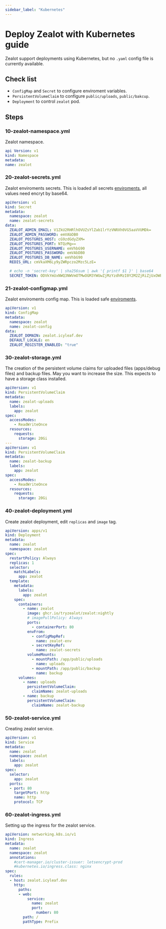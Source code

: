 ```yaml
---
sidebar_label: "Kubernetes"
---
```


# Deploy Zealot with Kubernetes guide

Zealot support deployments using Kubernetes, but no `.yaml` config file is currently available.

## Check list

- `ConfigMap` and `Secret` to configure enviroment variables.
- `PersistentVolumeClaim` to configure `public/uploads`, `public/bakcup`.
- `Deployment` to control `zealot` pod.

## Steps

### 10-zealot-namespace.yml

Zealot namespace.

```yaml title="10-zealot-namespace.yml"
api Version: v1
kind: Namespace
metadata:
name: zealot
```

### 20-zealot-secrets.yml

Zealot enviroments secrets. This is loaded all secrets [enviroments](/docs/self-hosted/configuration/environment-variables), all values need encryt by base64.

```yaml title="20-zealot-secrets.yml"
apiVersion: v1
kind: Secret
metadata:
  namespace: zealot
  name: zealot-secrets
data:
  ZEALOT_ADMIN_EMAIL: V1ZkU2RHRlhOVUZsYlZab1lrYzVNRXh0VG5aaVVUMDk=
  ZEALOT_ADMIN_PASSWORD: emVAbDB0
  ZEALOT_POSTGRES_HOST: cG9zdGdyZXM=
  ZEALOT_POSTGRES_PORT: NTQzMg==
  ZEALOT_POSTGRES_USERNAME: emVhbG90
  ZEALOT_POSTGRES_PASSWORD: emVAbDB0
  ZEALOT_POSTGRES_DB_NAME: emVhbG90
  REDIS_URL: cmVkaXM6Ly9yZWRpczo2Mzc5LzE=

  # echo -n 'secret-key' | sha256sum | awk '{ printf $1 }' | base64
  SECRET_TOKEN: ODVkYmUxNWQ3NWVmOTMwOGM3YWUwZjMzYzdhMzI0Y2M2ZjRiZjUxOWEyZWQyZjMwMjdiZDMzYzE0MGE0ZjlhYQ==
```

### 21-zealot-configmap.yml

Zealot enviroments config map. This is loaded safe [enviroments](/docs/self-hosted/configuration/environment-variables).

```yaml title="21-zealot-configmap.yml"
apiVersion: v1
kind: ConfigMap
metadata:
  namespace: zealot
  name: zealot-config
data:
  ZEALOT_DOMAIN: zealot.icyleaf.dev
  DEFAULT_LOCALE: en
  ZEALOT_REGISTER_ENABLED: "true"
```

### 30-zealot-storage.yml

The creation of the persistent volume claims for uploaded files (apps/debug files) and backup files. May you want to increase the size. This expects to have a storage class installed.

```yaml title="30-zealot-storage.yml"
apiVersion: v1
kind: PersistentVolumeClaim
metadata:
  name: zealot-uploads
  labels:
    app: zealot
spec:
  accessModes:
    - ReadWriteOnce
  resources:
    requests:
      storage: 20Gi
---
apiVersion: v1
kind: PersistentVolumeClaim
metadata:
  name: zealot-backup
  labels:
    app: zealot
spec:
  accessModes:
    - ReadWriteOnce
  resources:
    requests:
      storage: 20Gi
```

### 40-zealot-deployment.yml

Create zealot deployment, edit `replicas` and `image` tag.

```yaml title="40-zealot-deployment.yml"
apiVersion: apps/v1
kind: Deployment
metadata:
  name: zealot
  namespace: zealot
spec:
  restartPolicy: Always
  replicas: 1
  selector:
    matchLabels:
      app: zealot
  template:
    metadata:
      labels:
        app: zealot
    spec:
      containers:
        - name: zealot
          image: ghcr.io/tryzealot/zealot:nightly
          # imagePullPolicy: Always
          ports:
            - containerPort: 80
          envFrom:
            - configMapRef:
              name: zealot-env
            - secretKeyRef:
              name: zealot-secrets
          volumeMounts:
            - mountPath: /app/public/uploads
              name: uploads
            - mountPath: /app/public/backup
              name: backup
      volumes:
        - name: uploads
          persistentVolumeClaim:
            claimName: zealot-uploads
        - name: backup
          persistentVolumeClaim:
            claimName: zealot-backup
```

### 50-zealot-service.yml

Creating zealot service.

```yaml title="50-zealot-service.yml"
apiVersion: v1
kind: Service
metadata:
  name: zealot
  namespace: zealot
  labels:
    app: zealot
spec:
  selector:
    app: zealot
  ports:
  - port: 80
    targetPort: http
    name: http
    protocol: TCP
```

### 60-zealot-ingress.yml

Setting up the ingress for the zealot service.

```yaml title="50-zealot-ingress.yml"
apiVersion: networking.k8s.io/v1
kind: Ingress
metadata:
  name: zealot
  namespace: zealot
  annotations:
    #cert-manager.io/cluster-issuer: letsencrypt-prod
    #kubernetes.io/ingress.class: nginx
spec:
  rules:
  - host: zealot.icyleaf.dev
    http:
      paths:
      - web:
          service:
            name: zealot
            port:
              number: 80
        path: /
        pathType: Prefix
```
